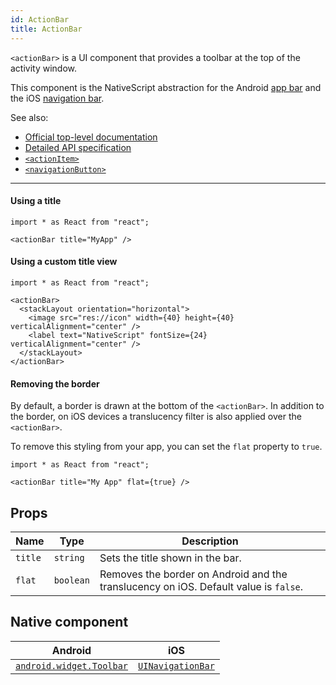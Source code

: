 ```yaml
---
id: ActionBar
title: ActionBar
---
```

<!-- contributors: [shirakaba, rigor789, eddyverbruggen, ikoevska] -->

`<actionBar>` is a UI component that provides a toolbar at the top of the activity window. 

This component is the NativeScript abstraction for the Android [app bar](https://developer.android.com/training/appbar/) and the iOS [navigation bar](https://developer.apple.com/design/human-interface-guidelines/ios/bars/navigation-bars/).

See also:

* [Official top-level documentation](https://docs.nativescript.org/ui/components/action-bar)
* [Detailed API specification](https://docs.nativescript.org/api-reference/classes/_ui_action_bar_.actionbar)
* [`<actionItem>`](/docs/components/action-item)
* [`<navigationButton>`](/docs/components/navigation-button)

---

#### Using a title

```tsx
import * as React from "react";

<actionBar title="MyApp" />
```

#### Using a custom title view

```tsx
import * as React from "react";

<actionBar>
  <stackLayout orientation="horizontal">
    <image src="res://icon" width={40} height={40} verticalAlignment="center" />
    <label text="NativeScript" fontSize={24} verticalAlignment="center" />
  </stackLayout>
</actionBar>
```

<!-- TODO: check whether android.*attributes are strictly settable only on ActionItem as I had previously thought. -->

<!-- #### Setting an app icon for Android

```tsx
<actionBar title="My App" android.icon="res://icon" android.iconVisibility="always" />
``` -->

#### Removing the border

By default, a border is drawn at the bottom of the `<actionBar>`. In addition to the border, on iOS devices a translucency filter is also applied over the `<actionBar>`.

To remove this styling from your app, you can set the `flat` property to `true`.

```tsx
import * as React from "react";

<actionBar title="My App" flat={true} />
```

## Props

| Name | Type | Description |
|------|------|-------------|
| `title` | `string` | Sets the title shown in the bar.
| `flat` | `boolean` | Removes the border on Android and the translucency on iOS. Default value is `false`.

<!-- | `android.icon` | `string` | Sets the icon to be shown on Android devices. -->
<!-- | `android.iconVisibility` | `string` | Sets icon visibility on Android devices. -->

## Native component

| Android | iOS |
|---------|-----|
| [`android.widget.Toolbar`](https://developer.android.com/reference/android/widget/Toolbar.html)   | [`UINavigationBar`](https://developer.apple.com/documentation/uikit/uinavigationbar)